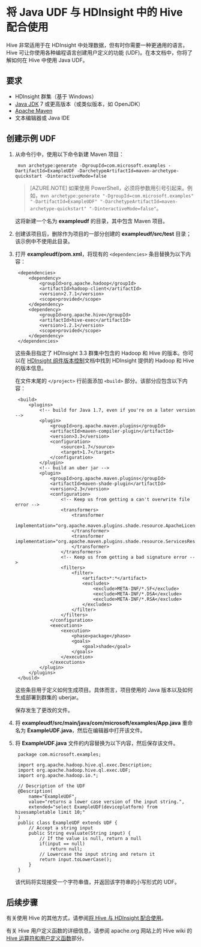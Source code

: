 <properties
    pageTitle="将 Java 用户定义函数 (UDF) 与 HDInsight 中的 Hive 配合使用 |Azure"
    description="了解如何在 HDInsight 的 Hive 中创建并使用 Java 用户定义函数 (UDF)。"
    services="hdinsight"
    documentationcenter=""
    author="Blackmist"
    manager="jhubbard"
    editor="cgronlun" />
<tags
    ms.assetid="8d4f8efe-2f01-4a61-8619-651e873c7982"
    ms.service="hdinsight"
    ms.devlang="java"
    ms.topic="article"
    ms.tgt_pltfrm="na"
    ms.workload="big-data"
    ms.date="01/12/2017"
    wacn.date="01/25/2017"
    ms.author="larryfr" />

# 将 Java UDF 与 HDInsight 中的 Hive 配合使用
Hive 非常适用于在 HDInsight 中处理数据，但有时你需要一种更通用的语言。Hive 可让你使用各种编程语言创建用户定义的功能 (UDF)。在本文档中，你将了解如何在 Hive 中使用 Java UDF。

## 要求

* HDInsight 群集（基于 Windows）
* [Java JDK](http://www.oracle.com/technetwork/java/javase/downloads/) 7 或更高版本（或类似版本，如 OpenJDK）
* [Apache Maven](http://maven.apache.org/)
* 文本编辑器或 Java IDE

## 创建示例 UDF
1. 从命令行中，使用以下命令新建 Maven 项目：
   
        mvn archetype:generate -DgroupId=com.microsoft.examples -DartifactId=ExampleUDF -DarchetypeArtifactId=maven-archetype-quickstart -DinteractiveMode=false
   
    > [AZURE.NOTE]
    如果使用 PowerShell，必须将参数用引号引起来。例如，`mvn archetype:generate "-DgroupId=com.microsoft.examples" "-DartifactId=ExampleUDF" "-DarchetypeArtifactId=maven-archetype-quickstart" "-DinteractiveMode=false"`。
    > 
    > 
   
    这将新建一个名为 **exampleudf** 的目录，其中包含 Maven 项目。
2. 创建该项目后，删除作为项目的一部分创建的 **exampleudf/src/test** 目录；该示例中不使用此目录。
3. 打开 **exampleudf/pom.xml**，将现有的 `<dependencies>` 条目替换为以下内容：
   
        <dependencies>
            <dependency>
                <groupId>org.apache.hadoop</groupId>
                <artifactId>hadoop-client</artifactId>
                <version>2.7.1</version>
                <scope>provided</scope>
            </dependency>
            <dependency>
                <groupId>org.apache.hive</groupId>
                <artifactId>hive-exec</artifactId>
                <version>1.2.1</version>
                <scope>provided</scope>
            </dependency>
        </dependencies>
   
    这些条目指定了 HDInsight 3.3 群集中包含的 Hadoop 和 Hive 的版本。你可以在 [HDInsight 组件版本控制](/documentation/articles/hdinsight-component-versioning/)文档中找到 HDInsight 提供的 Hadoop 和 Hive 的版本信息。
   
    在文件末尾的 `</project>` 行前面添加 `<build>` 部分。该部分应包含以下内容：
   
        <build>
            <plugins>
                <!-- build for Java 1.7, even if you're on a later version -->
                <plugin>
                    <groupId>org.apache.maven.plugins</groupId>
                    <artifactId>maven-compiler-plugin</artifactId>
                    <version>3.3</version>
                    <configuration>
                        <source>1.7</source>
                        <target>1.7</target>
                    </configuration>
                </plugin>
                <!-- build an uber jar -->
                <plugin>
                    <groupId>org.apache.maven.plugins</groupId>
                    <artifactId>maven-shade-plugin</artifactId>
                    <version>2.3</version>
                    <configuration>
                        <!-- Keep us from getting a can't overwrite file error -->
                        <transformers>
                            <transformer
                                    implementation="org.apache.maven.plugins.shade.resource.ApacheLicenseResourceTransformer">
                            </transformer>
                            <transformer implementation="org.apache.maven.plugins.shade.resource.ServicesResourceTransformer">
                            </transformer>
                        </transformers>
                        <!-- Keep us from getting a bad signature error -->
                        <filters>
                            <filter>
                                <artifact>*:*</artifact>
                                <excludes>
                                    <exclude>META-INF/*.SF</exclude>
                                    <exclude>META-INF/*.DSA</exclude>
                                    <exclude>META-INF/*.RSA</exclude>
                                </excludes>
                            </filter>
                        </filters>
                    </configuration>
                    <executions>
                        <execution>
                            <phase>package</phase>
                            <goals>
                                <goal>shade</goal>
                            </goals>
                        </execution>
                    </executions>
                </plugin>
            </plugins>
        </build>
   
    这些条目用于定义如何生成项目。具体而言，项目使用的 Java 版本以及如何生成部署到群集的 uberjar。
   
    保存发生了更改的文件。
4. 将 **exampleudf/src/main/java/com/microsoft/examples/App.java** 重命名为 **ExampleUDF.java**，然后在编辑器中打开该文件。
5. 将 **ExampleUDF.java** 文件的内容替换为以下内容，然后保存该文件。
   
        package com.microsoft.examples;
   
        import org.apache.hadoop.hive.ql.exec.Description;
        import org.apache.hadoop.hive.ql.exec.UDF;
        import org.apache.hadoop.io.*;
   
        // Description of the UDF
        @Description(
            name="ExampleUDF",
            value="returns a lower case version of the input string.",
            extended="select ExampleUDF(deviceplatform) from hivesampletable limit 10;"
        )
        public class ExampleUDF extends UDF {
            // Accept a string input
            public String evaluate(String input) {
                // If the value is null, return a null
                if(input == null)
                    return null;
                // Lowercase the input string and return it
                return input.toLowerCase();
            }
        }
   
    该代码将实现接受一个字符串值，并返回该字符串的小写形式的 UDF。

## 后续步骤
有关使用 Hive 的其他方式，请参阅[将 Hive 与 HDInsight 配合使用](/documentation/articles/hdinsight-use-hive/)。

有关 Hive 用户定义函数的详细信息，请参阅 apache.org 网站上的 Hive wiki 的 [Hive 运算符和用户定义函数](https://cwiki.apache.org/confluence/display/Hive/LanguageManual+UDF)部分。

<!---HONumber=Mooncake_0120_2017-->
<!--Update_Description: update from ASM to ARM-->